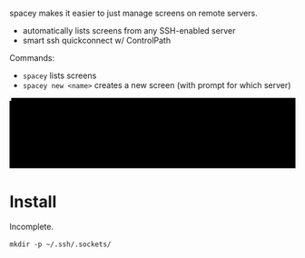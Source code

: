 spacey makes it easier to just manage screens on remote servers.
 - automatically lists screens from any SSH-enabled server
 - smart ssh quickconnect w/ ControlPath

Commands:
 - `spacey` lists screens
 - `spacey new <name>` creates a new screen (with prompt for which server)

![Demo GIF](demo.gif)

# Install
Incomplete.

```
mkdir -p ~/.ssh/.sockets/
```
